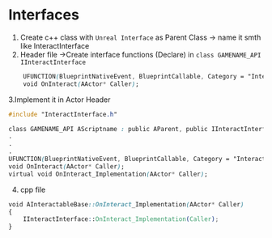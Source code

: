 # Interfaces
1. Create c++ class with `Unreal Interface` as Parent Class -> name it smth like InteractInterface
2. Header file ->Create interface functions (Declare) in `class GAMENAME_API IInteractInterface`
```css
	UFUNCTION(BlueprintNativeEvent, BlueprintCallable, Category = "Interaction")
	void OnInteract(AActor* Caller);
```
3.Implement it in Actor Header
```css
#include "InteractInterface.h"

class GAMENAME_API AScriptname : public AParent, public IInteractInterface
.
.
.
UFUNCTION(BlueprintNativeEvent, BlueprintCallable, Category = "Interaction")
void OnInteract(AActor* Caller);
virtual void OnInteract_Implementation(AActor* Caller);
```
4. cpp file
```css
void AInteractableBase::OnInteract_Implementation(AActor* Caller)
{
	IInteractInterface::OnInteract_Implementation(Caller);
}
```

